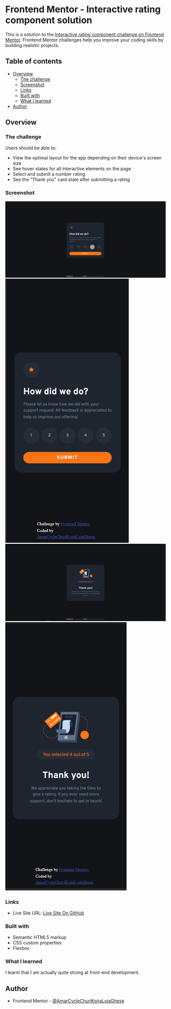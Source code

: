 # Frontend Mentor - Interactive rating component solution

This is a solution to the [Interactive rating component challenge on Frontend Mentor](https://www.frontendmentor.io/challenges/interactive-rating-component-koxpeBUmI). Frontend Mentor challenges help you improve your coding skills by building realistic projects. 

## Table of contents

- [Overview](#overview)
  - [The challenge](#the-challenge)
  - [Screenshot](#screenshot)
  - [Links](#links)
  - [Built with](#built-with)
  - [What I learned](#what-i-learned)
- [Author](#author)

## Overview

### The challenge

Users should be able to:

- View the optimal layout for the app depending on their device's screen size
- See hover states for all interactive elements on the page
- Select and submit a number rating
- See the "Thank you" card state after submitting a rating

### Screenshot

![Rating Page For Desktop](screenshots/rating-page-desktop.jpg)
![Rating Page For Mobile](screenshots/rating-page-mobile.jpg)
![Thanks Page For Desktop](screenshots/Thanks-page-desktop.jpg)
![Thanks Page For Mobile](screenshots/thank-you-page-mobile.jpg)

### Links

- Live Site URL: [Live Site On GitHub](https://amarcyclechurikoiraloiaghese.github.io/Interactive-Rating/)

### Built with

- Semantic HTML5 markup
- CSS custom properties
- Flexbox

### What I learned

I learnt that I am actually quite strong at front-end development.

## Author

- Frontend Mentor - [@AmarCycleChuriKoiraLoiaGhese](https://www.frontendmentor.io/profile/AmarCycleChuriKoiraLoiaGhese)